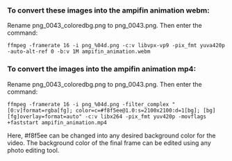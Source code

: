 ### To convert these images into the ampifin animation webm:

Rename png_0043_coloredbg.png to png_0043.png. Then enter the command:

```
ffmpeg -framerate 16 -i png_%04d.png -c:v libvpx-vp9 -pix_fmt yuva420p -auto-alt-ref 0 -b:v 1M ampifin_animation.webm
```

### To convert the images into the ampifin animation mp4:

Rename png_0043_coloredbg.png to png_0043.png. Then enter the command:

```
ffmpeg -framerate 16 -i png_%04d.png -filter_complex "[0:v]format=rgba[fg]; color=c=#f8f5ee@1.0:s=2100x2100:d=1[bg]; [bg][fg]overlay=format=auto" -c:v libx264 -pix_fmt yuv420p -movflags +faststart ampifin_animation.mp4
```

Here, #f8f5ee can be changed into any desired background color for the video. The background color of the final frame can be edited using any photo editing tool.
